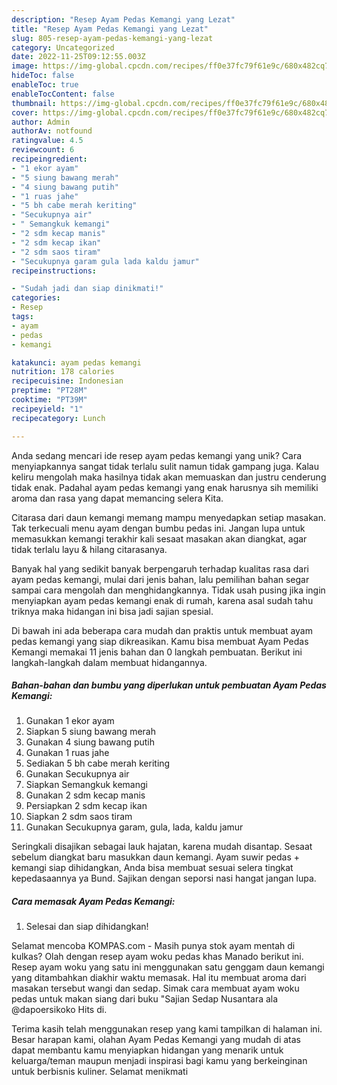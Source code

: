 ```yaml
---
description: "Resep Ayam Pedas Kemangi yang Lezat"
title: "Resep Ayam Pedas Kemangi yang Lezat"
slug: 805-resep-ayam-pedas-kemangi-yang-lezat
category: Uncategorized
date: 2022-11-25T09:12:55.003Z
image: https://img-global.cpcdn.com/recipes/ff0e37fc79f61e9c/680x482cq70/ayam-pedas-kemangi-foto-resep-utama.jpg
hideToc: false
enableToc: true
enableTocContent: false
thumbnail: https://img-global.cpcdn.com/recipes/ff0e37fc79f61e9c/680x482cq70/ayam-pedas-kemangi-foto-resep-utama.jpg
cover: https://img-global.cpcdn.com/recipes/ff0e37fc79f61e9c/680x482cq70/ayam-pedas-kemangi-foto-resep-utama.jpg
author: Admin
authorAv: notfound
ratingvalue: 4.5
reviewcount: 6
recipeingredient:
- "1 ekor ayam"
- "5 siung bawang merah"
- "4 siung bawang putih"
- "1 ruas jahe"
- "5 bh cabe merah keriting"
- "Secukupnya air"
- " Semangkuk kemangi"
- "2 sdm kecap manis"
- "2 sdm kecap ikan"
- "2 sdm saos tiram"
- "Secukupnya garam gula lada kaldu jamur"
recipeinstructions:

- "Sudah jadi dan siap dinikmati!"
categories:
- Resep
tags:
- ayam
- pedas
- kemangi

katakunci: ayam pedas kemangi 
nutrition: 178 calories
recipecuisine: Indonesian
preptime: "PT28M"
cooktime: "PT39M"
recipeyield: "1"
recipecategory: Lunch

---
```





Anda sedang mencari ide resep ayam pedas kemangi yang unik? Cara menyiapkannya sangat tidak terlalu sulit namun tidak gampang juga. Kalau keliru mengolah maka hasilnya tidak akan memuaskan dan justru cenderung tidak enak. Padahal ayam pedas kemangi yang enak harusnya sih memiliki aroma dan rasa yang dapat memancing selera Kita.





Citarasa dari daun kemangi memang mampu menyedapkan setiap masakan. Tak terkecuali menu ayam dengan bumbu pedas ini. Jangan lupa untuk memasukkan kemangi terakhir kali sesaat masakan akan diangkat, agar tidak terlalu layu &amp; hilang citarasanya.

Banyak hal yang sedikit banyak berpengaruh terhadap kualitas rasa dari ayam pedas kemangi, mulai dari jenis bahan, lalu pemilihan bahan segar sampai cara mengolah dan menghidangkannya. Tidak usah pusing jika ingin menyiapkan ayam pedas kemangi enak di rumah, karena asal sudah tahu triknya maka hidangan ini bisa jadi sajian spesial.






Di bawah ini ada beberapa cara mudah dan praktis untuk membuat ayam pedas kemangi yang siap dikreasikan. Kamu bisa membuat Ayam Pedas Kemangi memakai 11 jenis bahan dan 0 langkah pembuatan. Berikut ini langkah-langkah dalam membuat hidangannya.

<!--inarticleads1-->

##### Bahan-bahan dan bumbu yang diperlukan untuk pembuatan Ayam Pedas Kemangi:

1. Gunakan 1 ekor ayam
1. Siapkan 5 siung bawang merah
1. Gunakan 4 siung bawang putih
1. Gunakan 1 ruas jahe
1. Sediakan 5 bh cabe merah keriting
1. Gunakan Secukupnya air
1. Siapkan  Semangkuk kemangi
1. Gunakan 2 sdm kecap manis
1. Persiapkan 2 sdm kecap ikan
1. Siapkan 2 sdm saos tiram
1. Gunakan Secukupnya garam, gula, lada, kaldu jamur


Seringkali disajikan sebagai lauk hajatan, karena mudah disantap. Sesaat sebelum diangkat baru masukkan daun kemangi. Ayam suwir pedas + kemangi siap dihidangkan, Anda bisa membuat sesuai selera tingkat kepedasaannya ya Bund. Sajikan dengan seporsi nasi hangat jangan lupa. 

<!--inarticleads2-->

##### Cara memasak Ayam Pedas Kemangi:


1. Selesai dan siap dihidangkan!

Selamat mencoba KOMPAS.com - Masih punya stok ayam mentah di kulkas? Olah dengan resep ayam woku pedas khas Manado berikut ini. Resep ayam woku yang satu ini menggunakan satu genggam daun kemangi yang ditambahkan diakhir waktu memasak. Hal itu membuat aroma dari masakan tersebut wangi dan sedap. Simak cara membuat ayam woku pedas untuk makan siang dari buku &#34;Sajian Sedap Nusantara ala @dapoersikoko Hits di. 

Terima kasih telah menggunakan resep yang kami tampilkan di halaman ini. Besar harapan kami, olahan Ayam Pedas Kemangi yang mudah di atas dapat membantu kamu menyiapkan hidangan yang menarik untuk keluarga/teman maupun menjadi inspirasi bagi kamu yang berkeinginan untuk berbisnis kuliner. Selamat menikmati
